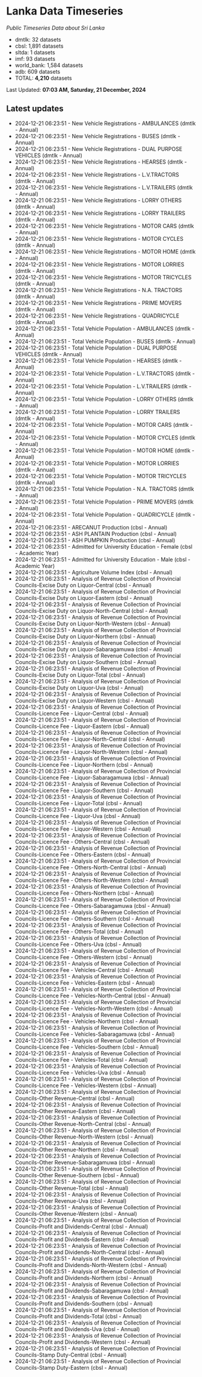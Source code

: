 # Lanka Data Timeseries
*Public Timeseries Data about Sri Lanka*

* dmtlk: 32 datasets
* cbsl: 1,891 datasets
* sltda: 1 datasets
* imf: 93 datasets
* world_bank: 1,584 datasets
* adb: 609 datasets
* TOTAL: **4,210** datasets

Last Updated: **07:03 AM, Saturday, 21 December, 2024**

## Latest updates

* 2024-12-21 06:23:51 - New Vehicle Registrations - AMBULANCES (dmtlk - Annual)
* 2024-12-21 06:23:51 - New Vehicle Registrations - BUSES (dmtlk - Annual)
* 2024-12-21 06:23:51 - New Vehicle Registrations - DUAL PURPOSE VEHICLES (dmtlk - Annual)
* 2024-12-21 06:23:51 - New Vehicle Registrations - HEARSES (dmtlk - Annual)
* 2024-12-21 06:23:51 - New Vehicle Registrations - L.V.TRACTORS (dmtlk - Annual)
* 2024-12-21 06:23:51 - New Vehicle Registrations - L.V.TRAILERS (dmtlk - Annual)
* 2024-12-21 06:23:51 - New Vehicle Registrations - LORRY OTHERS (dmtlk - Annual)
* 2024-12-21 06:23:51 - New Vehicle Registrations - LORRY TRAILERS (dmtlk - Annual)
* 2024-12-21 06:23:51 - New Vehicle Registrations - MOTOR CARS (dmtlk - Annual)
* 2024-12-21 06:23:51 - New Vehicle Registrations - MOTOR CYCLES (dmtlk - Annual)
* 2024-12-21 06:23:51 - New Vehicle Registrations - MOTOR HOME (dmtlk - Annual)
* 2024-12-21 06:23:51 - New Vehicle Registrations - MOTOR LORRIES (dmtlk - Annual)
* 2024-12-21 06:23:51 - New Vehicle Registrations - MOTOR TRICYCLES (dmtlk - Annual)
* 2024-12-21 06:23:51 - New Vehicle Registrations - N.A. TRACTORS (dmtlk - Annual)
* 2024-12-21 06:23:51 - New Vehicle Registrations - PRIME MOVERS (dmtlk - Annual)
* 2024-12-21 06:23:51 - New Vehicle Registrations - QUADRICYCLE (dmtlk - Annual)
* 2024-12-21 06:23:51 - Total Vehicle Population - AMBULANCES (dmtlk - Annual)
* 2024-12-21 06:23:51 - Total Vehicle Population - BUSES (dmtlk - Annual)
* 2024-12-21 06:23:51 - Total Vehicle Population - DUAL PURPOSE VEHICLES (dmtlk - Annual)
* 2024-12-21 06:23:51 - Total Vehicle Population - HEARSES (dmtlk - Annual)
* 2024-12-21 06:23:51 - Total Vehicle Population - L.V.TRACTORS (dmtlk - Annual)
* 2024-12-21 06:23:51 - Total Vehicle Population - L.V.TRAILERS (dmtlk - Annual)
* 2024-12-21 06:23:51 - Total Vehicle Population - LORRY OTHERS (dmtlk - Annual)
* 2024-12-21 06:23:51 - Total Vehicle Population - LORRY TRAILERS (dmtlk - Annual)
* 2024-12-21 06:23:51 - Total Vehicle Population - MOTOR CARS (dmtlk - Annual)
* 2024-12-21 06:23:51 - Total Vehicle Population - MOTOR CYCLES (dmtlk - Annual)
* 2024-12-21 06:23:51 - Total Vehicle Population - MOTOR HOME (dmtlk - Annual)
* 2024-12-21 06:23:51 - Total Vehicle Population - MOTOR LORRIES (dmtlk - Annual)
* 2024-12-21 06:23:51 - Total Vehicle Population - MOTOR TRICYCLES (dmtlk - Annual)
* 2024-12-21 06:23:51 - Total Vehicle Population - N.A. TRACTORS (dmtlk - Annual)
* 2024-12-21 06:23:51 - Total Vehicle Population - PRIME MOVERS (dmtlk - Annual)
* 2024-12-21 06:23:51 - Total Vehicle Population - QUADRICYCLE (dmtlk - Annual)
* 2024-12-21 06:23:51 - ARECANUT Production (cbsl - Annual)
* 2024-12-21 06:23:51 - ASH PLANTAIN Production (cbsl - Annual)
* 2024-12-21 06:23:51 - ASH PUMPKIN Production (cbsl - Annual)
* 2024-12-21 06:23:51 - Admitted for University Education - Female (cbsl - Academic Year)
* 2024-12-21 06:23:51 - Admitted for University Education - Male (cbsl - Academic Year)
* 2024-12-21 06:23:51 - Agriculture Volume Index (cbsl - Annual)
* 2024-12-21 06:23:51 - Analysis of Revenue Collection of Provincial Councils-Excise Duty on Liquor-Central (cbsl - Annual)
* 2024-12-21 06:23:51 - Analysis of Revenue Collection of Provincial Councils-Excise Duty on Liquor-Eastern (cbsl - Annual)
* 2024-12-21 06:23:51 - Analysis of Revenue Collection of Provincial Councils-Excise Duty on Liquor-North-Central (cbsl - Annual)
* 2024-12-21 06:23:51 - Analysis of Revenue Collection of Provincial Councils-Excise Duty on Liquor-North-Western (cbsl - Annual)
* 2024-12-21 06:23:51 - Analysis of Revenue Collection of Provincial Councils-Excise Duty on Liquor-Northern (cbsl - Annual)
* 2024-12-21 06:23:51 - Analysis of Revenue Collection of Provincial Councils-Excise Duty on Liquor-Sabaragamuwa (cbsl - Annual)
* 2024-12-21 06:23:51 - Analysis of Revenue Collection of Provincial Councils-Excise Duty on Liquor-Southern (cbsl - Annual)
* 2024-12-21 06:23:51 - Analysis of Revenue Collection of Provincial Councils-Excise Duty on Liquor-Total (cbsl - Annual)
* 2024-12-21 06:23:51 - Analysis of Revenue Collection of Provincial Councils-Excise Duty on Liquor-Uva (cbsl - Annual)
* 2024-12-21 06:23:51 - Analysis of Revenue Collection of Provincial Councils-Excise Duty on Liquor-Western (cbsl - Annual)
* 2024-12-21 06:23:51 - Analysis of Revenue Collection of Provincial Councils-Licence Fee - Liquor-Central (cbsl - Annual)
* 2024-12-21 06:23:51 - Analysis of Revenue Collection of Provincial Councils-Licence Fee - Liquor-Eastern (cbsl - Annual)
* 2024-12-21 06:23:51 - Analysis of Revenue Collection of Provincial Councils-Licence Fee - Liquor-North-Central (cbsl - Annual)
* 2024-12-21 06:23:51 - Analysis of Revenue Collection of Provincial Councils-Licence Fee - Liquor-North-Western (cbsl - Annual)
* 2024-12-21 06:23:51 - Analysis of Revenue Collection of Provincial Councils-Licence Fee - Liquor-Northern (cbsl - Annual)
* 2024-12-21 06:23:51 - Analysis of Revenue Collection of Provincial Councils-Licence Fee - Liquor-Sabaragamuwa (cbsl - Annual)
* 2024-12-21 06:23:51 - Analysis of Revenue Collection of Provincial Councils-Licence Fee - Liquor-Southern (cbsl - Annual)
* 2024-12-21 06:23:51 - Analysis of Revenue Collection of Provincial Councils-Licence Fee - Liquor-Total (cbsl - Annual)
* 2024-12-21 06:23:51 - Analysis of Revenue Collection of Provincial Councils-Licence Fee - Liquor-Uva (cbsl - Annual)
* 2024-12-21 06:23:51 - Analysis of Revenue Collection of Provincial Councils-Licence Fee - Liquor-Western (cbsl - Annual)
* 2024-12-21 06:23:51 - Analysis of Revenue Collection of Provincial Councils-Licence Fee - Others-Central (cbsl - Annual)
* 2024-12-21 06:23:51 - Analysis of Revenue Collection of Provincial Councils-Licence Fee - Others-Eastern (cbsl - Annual)
* 2024-12-21 06:23:51 - Analysis of Revenue Collection of Provincial Councils-Licence Fee - Others-North-Central (cbsl - Annual)
* 2024-12-21 06:23:51 - Analysis of Revenue Collection of Provincial Councils-Licence Fee - Others-North-Western (cbsl - Annual)
* 2024-12-21 06:23:51 - Analysis of Revenue Collection of Provincial Councils-Licence Fee - Others-Northern (cbsl - Annual)
* 2024-12-21 06:23:51 - Analysis of Revenue Collection of Provincial Councils-Licence Fee - Others-Sabaragamuwa (cbsl - Annual)
* 2024-12-21 06:23:51 - Analysis of Revenue Collection of Provincial Councils-Licence Fee - Others-Southern (cbsl - Annual)
* 2024-12-21 06:23:51 - Analysis of Revenue Collection of Provincial Councils-Licence Fee - Others-Total (cbsl - Annual)
* 2024-12-21 06:23:51 - Analysis of Revenue Collection of Provincial Councils-Licence Fee - Others-Uva (cbsl - Annual)
* 2024-12-21 06:23:51 - Analysis of Revenue Collection of Provincial Councils-Licence Fee - Others-Western (cbsl - Annual)
* 2024-12-21 06:23:51 - Analysis of Revenue Collection of Provincial Councils-Licence Fee - Vehicles-Central (cbsl - Annual)
* 2024-12-21 06:23:51 - Analysis of Revenue Collection of Provincial Councils-Licence Fee - Vehicles-Eastern (cbsl - Annual)
* 2024-12-21 06:23:51 - Analysis of Revenue Collection of Provincial Councils-Licence Fee - Vehicles-North-Central (cbsl - Annual)
* 2024-12-21 06:23:51 - Analysis of Revenue Collection of Provincial Councils-Licence Fee - Vehicles-North-Western (cbsl - Annual)
* 2024-12-21 06:23:51 - Analysis of Revenue Collection of Provincial Councils-Licence Fee - Vehicles-Northern (cbsl - Annual)
* 2024-12-21 06:23:51 - Analysis of Revenue Collection of Provincial Councils-Licence Fee - Vehicles-Sabaragamuwa (cbsl - Annual)
* 2024-12-21 06:23:51 - Analysis of Revenue Collection of Provincial Councils-Licence Fee - Vehicles-Southern (cbsl - Annual)
* 2024-12-21 06:23:51 - Analysis of Revenue Collection of Provincial Councils-Licence Fee - Vehicles-Total (cbsl - Annual)
* 2024-12-21 06:23:51 - Analysis of Revenue Collection of Provincial Councils-Licence Fee - Vehicles-Uva (cbsl - Annual)
* 2024-12-21 06:23:51 - Analysis of Revenue Collection of Provincial Councils-Licence Fee - Vehicles-Western (cbsl - Annual)
* 2024-12-21 06:23:51 - Analysis of Revenue Collection of Provincial Councils-Other Revenue-Central (cbsl - Annual)
* 2024-12-21 06:23:51 - Analysis of Revenue Collection of Provincial Councils-Other Revenue-Eastern (cbsl - Annual)
* 2024-12-21 06:23:51 - Analysis of Revenue Collection of Provincial Councils-Other Revenue-North-Central (cbsl - Annual)
* 2024-12-21 06:23:51 - Analysis of Revenue Collection of Provincial Councils-Other Revenue-North-Western (cbsl - Annual)
* 2024-12-21 06:23:51 - Analysis of Revenue Collection of Provincial Councils-Other Revenue-Northern (cbsl - Annual)
* 2024-12-21 06:23:51 - Analysis of Revenue Collection of Provincial Councils-Other Revenue-Sabaragamuwa (cbsl - Annual)
* 2024-12-21 06:23:51 - Analysis of Revenue Collection of Provincial Councils-Other Revenue-Southern (cbsl - Annual)
* 2024-12-21 06:23:51 - Analysis of Revenue Collection of Provincial Councils-Other Revenue-Total (cbsl - Annual)
* 2024-12-21 06:23:51 - Analysis of Revenue Collection of Provincial Councils-Other Revenue-Uva (cbsl - Annual)
* 2024-12-21 06:23:51 - Analysis of Revenue Collection of Provincial Councils-Other Revenue-Western (cbsl - Annual)
* 2024-12-21 06:23:51 - Analysis of Revenue Collection of Provincial Councils-Profit and Dividends-Central (cbsl - Annual)
* 2024-12-21 06:23:51 - Analysis of Revenue Collection of Provincial Councils-Profit and Dividends-Eastern (cbsl - Annual)
* 2024-12-21 06:23:51 - Analysis of Revenue Collection of Provincial Councils-Profit and Dividends-North-Central (cbsl - Annual)
* 2024-12-21 06:23:51 - Analysis of Revenue Collection of Provincial Councils-Profit and Dividends-North-Western (cbsl - Annual)
* 2024-12-21 06:23:51 - Analysis of Revenue Collection of Provincial Councils-Profit and Dividends-Northern (cbsl - Annual)
* 2024-12-21 06:23:51 - Analysis of Revenue Collection of Provincial Councils-Profit and Dividends-Sabaragamuwa (cbsl - Annual)
* 2024-12-21 06:23:51 - Analysis of Revenue Collection of Provincial Councils-Profit and Dividends-Southern (cbsl - Annual)
* 2024-12-21 06:23:51 - Analysis of Revenue Collection of Provincial Councils-Profit and Dividends-Total (cbsl - Annual)
* 2024-12-21 06:23:51 - Analysis of Revenue Collection of Provincial Councils-Profit and Dividends-Uva (cbsl - Annual)
* 2024-12-21 06:23:51 - Analysis of Revenue Collection of Provincial Councils-Profit and Dividends-Western (cbsl - Annual)
* 2024-12-21 06:23:51 - Analysis of Revenue Collection of Provincial Councils-Stamp Duty-Central (cbsl - Annual)
* 2024-12-21 06:23:51 - Analysis of Revenue Collection of Provincial Councils-Stamp Duty-Eastern (cbsl - Annual)
